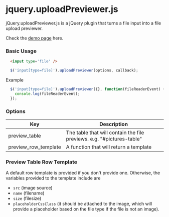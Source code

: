 # jquery.uploadPreviewer.js

jQuery.uploadPreviewer.js is a jQuery plugin that turns a file input into a file upload previewer.

Check the [demo page](http://opsmanager.github.io/jquery.uploadPreviewer.js) here.

### Basic Usage

```html
  <input type='file' />
```

```javascript
  $('input[type=file]').uploadPreviewer(options, callback);
```

Example
```javascript
  $('input[type=file]').uploadPreviewer({}, function(fileReaderEvent) {
    console.log(fileReaderEvent);
  });
```

### Options
| Key                   | Description                                                           |
| --------------------- | --------------------------------------------------------------------- |
| preview_table         | The table that will contain the file previews. e.g. "#pictures-table" |
| preview_row_template  | A function that will return a template                                |

### Preview Table Row Template
A default row template is provided if you don't provide one. Otherwise, the variables
provided to the template include are
- `src` (image source)
- `name` (filename)
- `size` (filesize)
- `placeholderCssClass` (it should be attached to the image, which will provide a placeholder based on the file type if the file is not an image).
